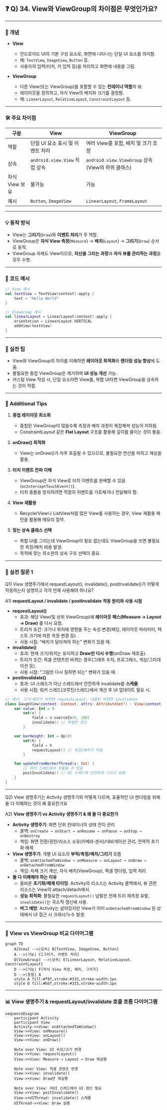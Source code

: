 ## ❓ Q) 34. View와 ViewGroup의 차이점은 무엇인가요?

---

### 📌 개념
- **View**
  - 안드로이드 UI의 기본 구성 요소로, 화면에 나타나는 단일 UI 요소를 의미함.
  - 예: `TextView`, `ImageView`, `Button` 등.
  - 사용자의 입력(터치, 키 입력 등)을 처리하고 화면에 내용을 그림.

- **ViewGroup**
  - 다른 View(또는 ViewGroup)를 포함할 수 있는 **컨테이너 역할**의 뷰.
  - 레이아웃을 정의하고, 자식 View의 배치와 크기를 결정함.
  - 예: `LinearLayout`, `RelativeLayout`, `ConstraintLayout` 등.

---

### 🛠️ 주요 차이점

| 구분 | View | ViewGroup |
|------|------|-----------|
| 역할 | 단일 UI 요소 표시 및 이벤트 처리 | 여러 View를 포함, 배치 및 크기 조정 |
| 상속 | `android.view.View` 직접 상속 | `android.view.ViewGroup` 상속 (View의 하위 클래스) |
| 자식 View 보유 | 불가능 | 가능 |
| 예시 | `Button`, `ImageView` | `LinearLayout`, `FrameLayout` |

---

### 💡 동작 방식
- View는 **그리기**(`Draw`)와 **이벤트 처리**가 주 역할.
- ViewGroup은 **자식 View 측정**(`Measure`) → **배치**(`Layout`) → **그리기**(`Draw`) 순서로 동작.
- ViewGroup 자체도 View이므로, **자신을 그리는 과정**과 **자식 뷰를 관리하는 과정**을 모두 수행.

---

### 🧩 코드 예시

```kotlin
// View 예시
val textView = TextView(context).apply {
    text = "Hello World"
}

// ViewGroup 예시
val linearLayout = LinearLayout(context).apply {
    orientation = LinearLayout.VERTICAL
    addView(textView)
}
```

---

### 🚀 실전 팁
- View와 ViewGroup의 차이를 이해하면 **레이아웃 최적화**와 **렌더링 성능 향상**에 도움.
- 불필요한 중첩 ViewGroup은 제거하여 **UI 성능 개선** 가능.
- 커스텀 View 작성 시, 단일 요소라면 View를, 복합 UI라면 ViewGroup을 상속하는 것이 적절.

---

### 📎 Additional Tips
1. **중첩 레이아웃 최소화**  
   - 중첩된 ViewGroup이 많을수록 측정과 배치 과정이 복잡해져 성능이 저하됨.  
   - ConstraintLayout 같은 **Flat Layout** 구조를 활용해 깊이를 줄이는 것이 좋음.

2. **onDraw() 최적화**  
   - View는 onDraw()가 자주 호출될 수 있으므로, 불필요한 연산을 피하고 캐싱을 활용.

3. **터치 이벤트 전파 이해**  
   - ViewGroup은 자식 View로 터치 이벤트를 분배할 수 있음(`onInterceptTouchEvent()`).  
   - 터치 충돌을 방지하려면 적절히 이벤트를 가로채거나 전달해야 함.

4. **View 재활용**  
   - RecyclerView나 ListView처럼 많은 View를 사용하는 경우, View 재활용 패턴을 활용해 메모리 절약.

5. **맞는 상속 클래스 선택**  
   - 복합 UI를 그리는데 ViewGroup이 필요 없는데도 ViewGroup을 쓰면 불필요한 측정/배치 비용 발생.  
   - 목적에 맞는 최소한의 상속 구조 선택이 중요.

---

### 💬 실전 질문 1
Q1)
 View
생명주기에서 requestLayout(), invalidate(),
 postInvalidate()가 어떻게 작동하는지 설명하고 각각 언제
사용해야 하나요?

A1) **requestLayout / invalidate / postInvalidate 작동 원리와 사용 시점**  
- **requestLayout()**
  - 효과: 해당 View(및 상위 ViewGroup)에 **레이아웃 패스(Measure → Layout → Draw)** 를 다시 요청.  
  - 트리거 조건: 크기나 위치에 영향을 주는 속성 변경(패딩, 레이아웃 파라미터, 텍스트 크기에 따른 측정 변경 등).  
  - 사용 시점: “배치가 달라져야 하는” 변화가 있을 때.
- **invalidate()**
  - 효과: 현재 크기/위치는 유지하고 **Draw만 다시 수행**(onDraw 재호출).  
  - 트리거 조건: 픽셀 콘텐츠만 바뀌는 경우(그래프 수치, 프로그레스, 색상/그라데이션 등).  
  - 사용 시점: “그림만 다시 칠하면 되는” 변화가 있을 때.
- **postInvalidate()**
  - 효과: UI 스레드가 아닌 스레드에서 안전하게 invalidate를 **스케줄**.  
  - 사용 시점: 워커 스레드(코루틴/스레드)에서 계산 후 UI 업데이트 필요 시.

```kotlin
// 예시: 크기/배치가 바뀌면 requestLayout, 내용만 바뀌면 invalidate
class GaugeView(context: Context, attrs: AttributeSet?) : View(context, attrs) {
    var value: Int = 0
        set(v) {
            field = v.coerceIn(0, 100)
            invalidate() // 픽셀만 갱신
        }

    var barHeight: Int = dp(8)
        set(h) {
            field = h
            requestLayout() // 측정/배치가 바뀜
        }

    fun updateFromWorkerThread(v: Int) {
        // 워커 스레드에서 호출될 수 있음
        postInvalidate() // UI 스레드에 안전하게 그리기 요청
    }
}
```
---

Q2) View 생명주기는 Activity 생명주기와 어떻게 다르며, 효율적인
UI 렌더링을 위해 둘 다 이해하는 것이 왜 중요한가요

A2) **View 생명주기 vs Activity 생명주기 & 왜 둘 다 중요한가**  
- **Activity 생명주기**: 화면 단위 컨테이너의 상태 전이 관리  
  - 콜백: `onCreate → onStart → onResume → onPause → onStop → onDestroy`  
  - 책임: 화면 전환/권한/리소스 소유(카메라·센서)/네비게이션 관리, 전역적 초기화·해제
- **View 생명주기**: 개별 UI 요소의 **부착/측정/배치/그리기** 흐름  
  - 콜백: `onAttachedToWindow → onMeasure → onLayout → onDraw → onDetachedFromWindow`  
  - 책임: 자체 크기 계산, 자식 배치(ViewGroup), 픽셀 렌더링, 입력 처리
- **둘 다 이해해야 하는 이유**  
  - 올바른 **초기화/해제 타이밍**: Activity의 리소스는 Activity 콜백에서, 뷰 관련 리소스는 View의 attach/detach에서.  
  - **성능 최적화**: 불필요한 `requestLayout()` 남발은 전체 트리 재측정 유발, `invalidate()`는 국소적 갱신에 사용.  
  - **버그 예방**: Activity는 살아있지만 View가 이미 `onDetachedFromWindow` 된 상태에서 UI 접근 시 크래시/누수 발생.

---

### 🎨 View vs ViewGroup 비교 다이어그램

```mermaid
graph TD
    A[View] -->|상속| B[TextView, ImageView, Button]
    A -->|기능| C[그리기, 이벤트 처리]
    D[ViewGroup] -->|상속| E[LinearLayout, RelativeLayout, ConstraintLayout]
    D -->|기능| F[자식 View 측정, 배치, 그리기]
    D -->|포함| A
    style A fill:#f9f,stroke:#333,stroke-width:1px
    style D fill:#bbf,stroke:#333,stroke-width:1px
```

---

### 📊 View 생명주기 & requestLayout/invalidate 호출 흐름 다이어그램

```mermaid
sequenceDiagram
    participant Activity
    participant View
    Activity->>View: onAttachedToWindow()
    View->>View: onMeasure()
    View->>View: onLayout()
    View->>View: onDraw()

    Note over View: UI 속성/크기 변경
    View->>View: requestLayout()
    View->>View: Measure → Layout → Draw 재실행

    Note over View: 픽셀 콘텐츠 변경
    View->>View: invalidate()
    View->>View: Draw만 재실행

    Note over View: 비UI 스레드에서 UI 갱신 필요
    View->>View: postInvalidate()
    View->>UIThread: invalidate() 스케줄
    UIThread->>View: Draw 실행
```
